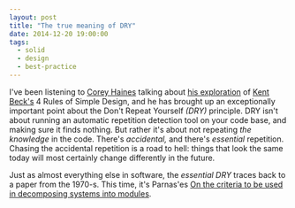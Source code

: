 ```yaml
---
layout: post
title: "The true meaning of DRY"
date: 2014-12-20 19:00:00
tags:
  - solid
  - design
  - best-practice
---
```


I've been listening to [Corey Haines](http://articles.coreyhaines.com/) talking about
[his exploration](https://leanpub.com/4rulesofsimpledesign) of
[Kent Beck's](http://www.threeriversinstitute.org/blog/) 4 Rules of Simple Design, and he has
brought up an exceptionally important point about the Don't Repeat Yourself _(DRY)_ principle. DRY
isn't about running an automatic repetition detection tool on your code base, and making sure it
finds nothing. But rather it's about not repeating _the knowledge_ in the code. There's
_accidental,_ and there's _essential_ repetition. Chasing the accidental repetition is a road to
hell: things that look the same today will most certainly change differently in the future.

Just as almost everything else in software, the _essential DRY_ traces back to a paper from the
1970-s. This time, it's Parnas'es
[On the criteria to be used in decomposing systems into modules](http://repository.cmu.edu/cgi/viewcontent.cgi?article=2979&context=compsci).
